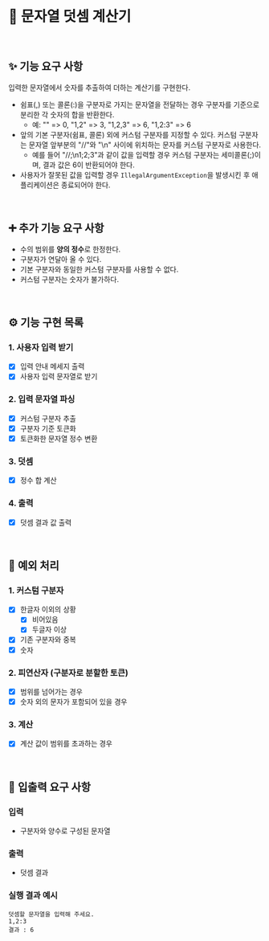 # 🧮 문자열 덧셈 계산기

<br>

## ✨ 기능 요구 사항

입력한 문자열에서 숫자를 추출하여 더하는 계산기를 구현한다.

- 쉼표(,) 또는 콜론(:)을 구분자로 가지는 문자열을 전달하는 경우 구분자를 기준으로 분리한 각 숫자의 합을 반환한다.
    - 예: "" => 0, "1,2" => 3, "1,2,3" => 6, "1,2:3" => 6
- 앞의 기본 구분자(쉼표, 콜론) 외에 커스텀 구분자를 지정할 수 있다. 커스텀 구분자는 문자열 앞부분의 "//"와 "\n" 사이에 위치하는 문자를 커스텀 구분자로 사용한다.
    - 예를 들어 "//;\n1;2;3"과 같이 값을 입력할 경우 커스텀 구분자는 세미콜론(;)이며, 결과 값은 6이 반환되어야 한다.
- 사용자가 잘못된 값을 입력할 경우 `IllegalArgumentException`을 발생시킨 후 애플리케이션은 종료되어야 한다.

<br>

## ➕ 추가 기능 요구 사항

- 수의 범위를 **양의 정수**로 한정한다.
- 구분자가 연달아 올 수 있다.
- 기본 구분자와 동일한 커스텀 구분자를 사용할 수 없다.
- 커스텀 구분자는 숫자가 불가하다.

<br>

## ⚙ 기능 구현 목록

### 1. 사용자 입력 받기

- [x]  입력 안내 메세지 출력
- [x]  사용자 입력 문자열로 받기

### 2. 입력 문자열 파싱

- [x]  커스텀 구분자 추출
- [x]  구분자 기준 토큰화
- [x]  토큰화한 문자열 정수 변환

### 3. 덧셈

- [x]  정수 합 계산

### 4. 출력

- [x]  덧셈 결과 값 출력

<br>

## 🚫 예외 처리

### 1. 커스텀 구분자
- [x] 한글자 이외의 상황
  - [x] 비어있음
  - [x] 두글자 이상
- [x] 기존 구분자와 중복
- [x] 숫자

### 2. 피연산자 (구분자로 분할한 토큰)
- [x] 범위를 넘어가는 경우
- [x] 숫자 외의 문자가 포함되어 있을 경우

### 3. 계산
- [x] 계산 값이 범위를 초과하는 경우


<br>

## 💬 입출력 요구 사항

### 입력
- 구분자와 양수로 구성된 문자열

### 출력
- 덧셈 결과


### 실행 결과 예시
```text
덧셈할 문자열을 입력해 주세요.
1,2:3
결과 : 6
```

